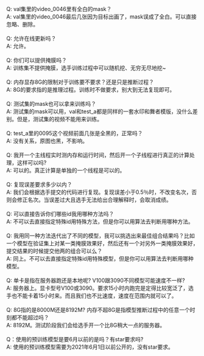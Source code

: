 Q: val集里的video_0046里有全白的mask？</br>
A: val集里的video_0046最后几张因为目标出画了，mask误成了全白。可以直接忽略、删除。</br>
</br>
Q: 允许在线更新吗？</br>
A: 允许。</br>
</br>
Q: 你们可以提供掩膜吗？</br>
A: 训练集不提供掩膜，选手训练过程中可以随机挖、无穷无尽地挖~</br>
</br>
Q: 内存显存8G的限制对于训练要不要求？还是只是推断过程？</br>
A: 8G的要求指的是推理过程。训练时不做要求，别大到无法复现即可。</br>
</br>
Q: 测试集的mask也可以拿来训练吗？</br>
A: 测试集的mask可以用，val和test_a都是同样的一套水印和舞者模版，没什么差别。但是，测试集的视频不能用来训练。</br>
</br>
Q: test_a里的0095这个视频前面几张是全黑的，正常吗？</br>
A: 没有关系，原图也黑，不影响。</br>
</br>
Q: 我开一个主线程实时测内存和运行时间，然后开一个子线程进行真正的计算处理，这样可以吗?</br>
A: 可以的。真正计算是单独的一个线程是可以的。</br>
</br>
Q: 复现误差要求多少以内？</br>
A: 我们会根据选手提交的代码进行复现。复现误差小于0.5％时，不改变名次，否则会修正名次。当误差过大且选手无法给出合理解释时，会取消成绩。</br>
</br>
Q: 可以直接告诉你们哪些id我用哪种方法吗？</br>
A: 不可以去直接指定特殊id用特殊方法，但是你可以用算法去判断用哪种方法。</br>
</br>
Q: 我用同一种方法迭代出了不同的模型，我可以挑选出来最佳组合结果吗？比如一个模型在验证集上对某一类掩膜效果好，然后还有一个对另外一类掩膜效果好，提交结果的时候提交他两的组合可以么？</br>
A: 同上。不可以去直接指定特殊id用特殊模型，但是你可以用算法去判断用哪种模型。</br>
</br>
Q: 单卡是指在服务器跑还是本地呢? V100跟3090不同模型可能速度不一样?</br>
A: 服务器上。显卡型号V100或3090。要求15小时内跑完是定得比较宽泛了，选手也不能卡着15小时来。而且我们也不比速度，速度在范围内就可以了。</br>
</br>
Q: 8G指的是8000M还是8192M? 内存不超8G是指模型推断过程中的任意一个时刻都不能超过吗？</br>
A: 8192M。测试阶段我们会给选手开一个比8G稍大一点的服务器。</br>
</br>
Q：使用的预训练模型是要6月以前的是吗？有star要求吗?</br>
A: 使用的预训练模型需要为2021年6月1日以前公开的，没有star要求。</br>
</br>


